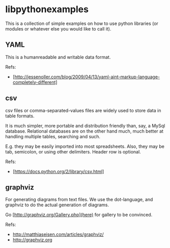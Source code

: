 libpythonexamples
==================

This is a collection of simple examples on how to use python libraries (or modules or whatever else you would like to call it).

YAML
-----

This is a humanreadable and writable data format.

Refs:

* [http://jessenoller.com/blog/2009/04/13/yaml-aint-markup-language-completely-different]


csv
------

csv files or comma-separated-values files are widely used to store data in table formats.

It is much simpler, more portable and distribution friendly than, say, a MySql database. Relational databases are on the other hand much, much better at handling multiple tables, searching and such.

E.g. they may be easily imported into most spreadsheets. Also, they may be tab, semicolon, or using other delimiters. Header row is optional.

Refs:

* [https://docs.python.org/2/library/csv.html]


graphviz
---------

For generating diagrams from text files. We use the dot-language, and graphviz to do the actual generation of diagrams.

Go [http://graphviz.org/Gallery.php](here) for gallery to be convinced.

Refs:

* http://matthiaseisen.com/articles/graphviz/
* http://graphviz.org
